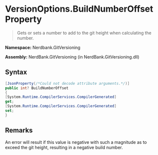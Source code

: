 # VersionOptions.BuildNumberOffset Property
> Gets or sets a number to add to the git height when calculating the  number.

**Namespace:** Nerdbank.GitVersioning

**Assembly:** NerdBank.GitVersioning (in NerdBank.GitVersioning.dll)
## Syntax
~~~~csharp
[JsonProperty(/*Could not decode attribute arguments.*/)]
public int? BuildNumberOffset
{
[System.Runtime.CompilerServices.CompilerGenerated]
get;
[System.Runtime.CompilerServices.CompilerGenerated]
set;
}
~~~~
## Remarks
An error will result if this value is negative with such a magnitude as to exceed the git height, resulting in a negative build number.